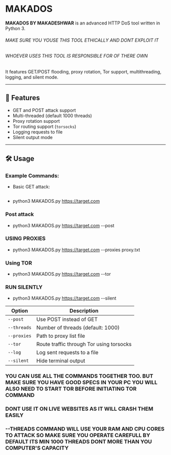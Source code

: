 # MAKADOS

**MAKADOS BY MAKADESHWAR** is an advanced HTTP DoS tool written in Python 3.
###### MAKE SURE YOU YOUSE THIS TOOL ETHICALLY AND DONT EXPLOIT IT 
###### WHOEVER USES THIS TOOL IS RESPONSIBLE FOR OF THERE OWN
It features GET/POST flooding, proxy rotation, Tor support, multithreading, logging, and silent mode.

---

## 🚀 Features

- GET and POST attack support
- Multi-threaded (default 1000 threads)
- Proxy rotation support
- Tor routing support (`torsocks`)
- Logging requests to file
- Silent output mode

---

## 🛠️ Usage

### Example Commands:

- Basic GET attack:
  ```bash
- python3 MAKADOS.py https://target.com
### Post attack 

- python3 MAKADOS.py https://target.com --post

### USING PROXIES
 
- python3 MAKADOS.py https://target.com --proxies proxy.txt

### Using TOR

- python3 MAKADOS.py https://target.com --tor

### RUN SILENTLY

- python3 MAKADOS.py https://target.com --silent

| Option      | Description                              |
| ----------- | ---------------------------------------- |
| `--post`    | Use POST instead of GET                  |
| `--threads` | Number of threads (default: 1000)        |
| `--proxies` | Path to proxy list file                  |
| `--tor`     | Route traffic through Tor using torsocks |
| `--log`     | Log sent requests to a file              |
| `--silent`  | Hide terminal output                     |


### YOU CAN USE ALL THE COMMANDS TOGETHER TOO. BUT MAKE SURE YOU HAVE GOOD SPECS IN YOUR PC YOU WILL ALSO NEED TO START TOR BEFORE INITIATING TOR COMMAND 
### DONT USE IT ON LIVE WEBSITES AS IT WILL CRASH THEM EASILY
### --THREADS COMMAND WILL USE YOUR RAM AND CPU CORES TO ATTACK SO MAKE SURE YOU OPERATE CAREFULL BY DEFAULT ITS MIN 1000 THREADS DONT MORE THAN YOU COMPUTER'S CAPACITY  
